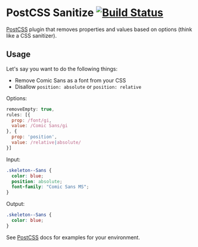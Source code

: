 # PostCSS Sanitize [![Build Status][ci-img]][ci]

[PostCSS] plugin that removes properties and values based on options (think like a CSS sanitizer).

[PostCSS]: https://github.com/postcss/postcss
[ci-img]:  https://travis-ci.org/eramdam/postcss-sanitize.svg
[ci]:      https://travis-ci.org/eramdam/postcss-sanitize

## Usage

Let's say you want to do the following things:
+ Remove Comic Sans as a font from your CSS
+ Disallow `position: absolute` or `position: relative`

Options:
```js
removeEmpty: true,
rules: [{
  prop: /font/gi,
  value: /Comic Sans/gi
}, {
  prop: 'position',
  value: /relative|absolute/
}]
```

Input:
```css
.skeleton--Sans {
  color: blue;
  position: absolute;
  font-family: "Comic Sans MS";
}
```

Output:
```css
.skeleton--Sans {
  color: blue;
}
```

See [PostCSS] docs for examples for your environment.
